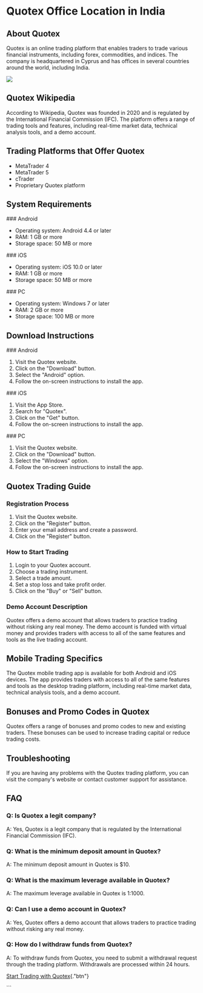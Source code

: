 # Quotex Office Location in India

## About Quotex

Quotex is an online trading platform that enables traders to trade
various financial instruments, including forex, commodities, and
indices. The company is headquartered in Cyprus and has offices in
several countries around the world, including India.

[![](https://static.quotex.io/files/4_en/300_250.jpg)](https://traff.sbs/brokerqxlid)

## Quotex Wikipedia

According to Wikipedia, Quotex was founded in 2020 and is regulated by
the International Financial Commission (IFC). The platform offers a
range of trading tools and features, including real-time market data,
technical analysis tools, and a demo account.

## Trading Platforms that Offer Quotex

-   MetaTrader 4
-   MetaTrader 5
-   cTrader
-   Proprietary Quotex platform

## System Requirements

\### Android

-   Operating system: Android 4.4 or later
-   RAM: 1 GB or more
-   Storage space: 50 MB or more

\### iOS

-   Operating system: iOS 10.0 or later
-   RAM: 1 GB or more
-   Storage space: 50 MB or more

\### PC

-   Operating system: Windows 7 or later
-   RAM: 2 GB or more
-   Storage space: 100 MB or more

## Download Instructions

\### Android

1.  Visit the Quotex website.
2.  Click on the "Download" button.
3.  Select the "Android" option.
4.  Follow the on-screen instructions to install the app.

\### iOS

1.  Visit the App Store.
2.  Search for "Quotex".
3.  Click on the "Get" button.
4.  Follow the on-screen instructions to install the app.

\### PC

1.  Visit the Quotex website.
2.  Click on the "Download" button.
3.  Select the "Windows" option.
4.  Follow the on-screen instructions to install the app.

## Quotex Trading Guide

### Registration Process

1.  Visit the Quotex website.
2.  Click on the "Register" button.
3.  Enter your email address and create a password.
4.  Click on the "Register" button.

### How to Start Trading

1.  Login to your Quotex account.
2.  Choose a trading instrument.
3.  Select a trade amount.
4.  Set a stop loss and take profit order.
5.  Click on the "Buy" or "Sell" button.

### Demo Account Description

Quotex offers a demo account that allows traders to practice trading
without risking any real money. The demo account is funded with virtual
money and provides traders with access to all of the same features and
tools as the live trading account.

## Mobile Trading Specifics

The Quotex mobile trading app is available for both Android and iOS
devices. The app provides traders with access to all of the same
features and tools as the desktop trading platform, including real-time
market data, technical analysis tools, and a demo account.

## Bonuses and Promo Codes in Quotex

Quotex offers a range of bonuses and promo codes to new and existing
traders. These bonuses can be used to increase trading capital or reduce
trading costs.

## Troubleshooting

If you are having any problems with the Quotex trading platform, you can
visit the company\'s website or contact customer support for assistance.

## FAQ

### Q: Is Quotex a legit company?

A: Yes, Quotex is a legit company that is regulated by the International
Financial Commission (IFC).

### Q: What is the minimum deposit amount in Quotex?

A: The minimum deposit amount in Quotex is \$10.

### Q: What is the maximum leverage available in Quotex?

A: The maximum leverage available in Quotex is 1:1000.

### Q: Can I use a demo account in Quotex?

A: Yes, Quotex offers a demo account that allows traders to practice
trading without risking any real money.

### Q: How do I withdraw funds from Quotex?

A: To withdraw funds from Quotex, you need to submit a withdrawal
request through the trading platform. Withdrawals are processed within
24 hours.

[Start Trading with
Quotex](\%22https://traff.sbs/brokerqxsignup\%22){."btn"}

\`\`\`


